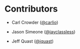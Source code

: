 Contributors
===

* Carl Crowder ([@carlio](https://github.com/carlio))

* Jason Simeone ([@jayclassless](https://github.com/jayclassless))

* Jeff Quast ([@jquast](https://github.com/jquast))
